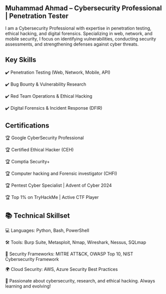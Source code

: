 ## Muhammad Ahmad – Cybersecurity Professional | Penetration Tester

I am a Cybersecurity Professional with expertise in penetration testing, ethical hacking, and digital forensics. Specializing in web, network, and mobile security, I focus on identifying vulnerabilities, conducting security assessments, and strengthening defenses against cyber threats.

## Key Skills

✔️ Penetration Testing (Web, Network, Mobile, API)

✔️ Bug Bounty & Vulnerability Research

✔️ Red Team Operations & Ethical Hacking

✔️ Digital Forensics & Incident Response (DFIR)

## Certifications

🏆 Google CyberSecurity Professional

🏆 Certified Ethical Hacker (CEH)

🏆 Comptia Security+

🏆 Computer hacking and Forensic investigator (CHFI)

🏆 Pentest Cyber Specialist | Advent of Cyber 2024

🏆 Top 1% on TryHackMe | Active CTF Player

## 📚 Technical Skillset

💻 Languages: Python, Bash, PowerShell

🛠️ Tools: Burp Suite, Metasploit, Nmap, Wireshark, Nessus, SQLmap

🔐 Security Frameworks: MITRE ATT&CK, OWASP Top 10, NIST Cybersecurity Framework

🌍 Cloud Security: AWS, Azure Security Best Practices

🚀 Passionate about cybersecurity, research, and ethical hacking. Always learning and evolving!









